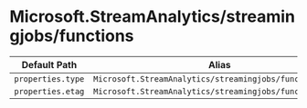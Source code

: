 # Microsoft.StreamAnalytics/streamingjobs/functions

| Default Path | Alias |
|---|---|
| `properties.type` | `Microsoft.StreamAnalytics/streamingjobs/functions/type` |
| `properties.etag` | `Microsoft.StreamAnalytics/streamingjobs/functions/etag` |

